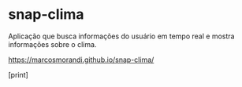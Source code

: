 # snap-clima
Aplicação que busca informações do usuário em tempo real e mostra informações sobre o clima.

https://marcosmorandi.github.io/snap-clima/

[print]
